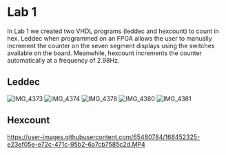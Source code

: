 # Lab 1
In Lab 1 we created two VHDL programs (leddec and hexcount) to count in hex.
Leddec when programmed on an FPGA allows the user to manually increment the counter on the seven segment displays using the switches available on the board.
Meanwhile, hexcount increments the counter automatically at a frequency of 2.98Hz.

## Leddec
![IMG_4373](https://user-images.githubusercontent.com/65480784/168452394-64f693a6-5a9f-4209-bb68-261479273acc.JPEG)
![IMG_4374](https://user-images.githubusercontent.com/65480784/168452395-3b90101b-5732-463d-8049-8881694d0d37.JPEG)
![IMG_4378](https://user-images.githubusercontent.com/65480784/168452397-a486b653-acab-4751-b6fc-8b561a768a02.JPEG)
![IMG_4380](https://user-images.githubusercontent.com/65480784/168452399-2be509a4-58c8-41a5-a288-4680704c0f6a.JPEG)
![IMG_4381](https://user-images.githubusercontent.com/65480784/168452401-4c922846-8e11-4205-98b5-73cf088a88ed.JPEG)

## Hexcount

https://user-images.githubusercontent.com/65480784/168452325-e23ef05e-e72c-471c-95b2-6a7cb7585c2d.MP4

